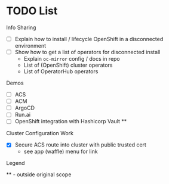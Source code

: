 # TODO List

Info Sharing

- [ ] Explain how to install / lifecycle OpenShift in a disconnected environment
- [ ] Show how to get a list of operators for disconnected install
  - Explain `oc-mirror` config / docs in repo
  - List of (OpenShift) cluster operators
  - List of OperatorHub operators

Demos

- [ ] ACS
- [ ] ACM
- [ ] ArgoCD
- [ ] Run.ai
- [ ] OpenShift integration with Hashicorp Vault **

Cluster Configuration Work

- [x] Secure ACS route into cluster with public trusted cert
  - see app (waffle) menu for link

Legend

** - outside original scope
